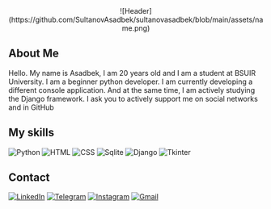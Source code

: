 <div align="center">
![Header](https://github.com/SultanovAsadbek/sultanovasadbek/blob/main/assets/name.png)
</div>

## About Me
Hello.
My name is Asadbek, I am 20 years old and I am a student at BSUIR University. I am a beginner python developer. I am currently developing a different console application. And at the same time, I am actively studying the Django framework.
I ask you to actively support me on social networks and in GitHub

## My skills
![Python](https://img.shields.io/badge/Python-black?style=for-the-badge&logo=python&logoColor=yellow)
![HTML](https://img.shields.io/badge/HTML5-black?style=for-the-badge&logo=HTML5&logoColor=orange)
![CSS](https://img.shields.io/badge/CSS3-black?style=for-the-badge&logo=CSS3&logoColor=blue)
![Sqlite](https://img.shields.io/badge/sqlite3-black?style=for-the-badge&logo=sqlite&logoColor=blue)
![Django](https://img.shields.io/badge/Django-black?style=for-the-badge&logo=django&logoColor=green)
![Tkinter](https://img.shields.io/badge/Tkinter-black?style=for-the-badge&logo=)


## Contact
[![LinkedIn](https://img.shields.io/badge/LinkedIn-black?style=for-the-badge&logo=linkedin&logoColor=blue)](https://www.linkedin.com/feed/)
[![Telegram](https://img.shields.io/badge/Telegram-black?style=for-the-badge&logo=telegram)](https://t.me/sultanovvasadbek)
[![Instagram](https://img.shields.io/badge/Instagram-black?style=for-the-badge&logo=instagram)](https://instagram.com/asadbeksultanovv?igshid=ZDdkNTZiNTM=)
[![Gmail](https://img.shields.io/badge/gmail-black?style=for-the-badge&logo=gmail)](mailto:sultanovvasadbek0707@gmail.com)